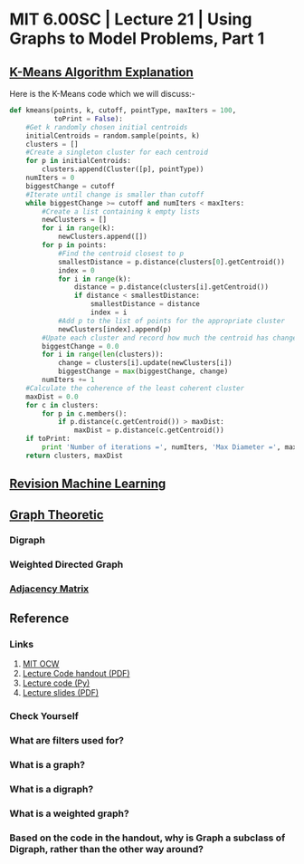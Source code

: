 # MIT 6.00SC | Lecture 21 | Using Graphs to Model Problems, Part 1 #

## [K-Means Algorithm Explanation ](https://youtu.be/UiZlaJX3IRk?list=PLB2BE3D6CA77BB8F7&t=77) ##

Here is the K-Means code which we will discuss:-

````python
def kmeans(points, k, cutoff, pointType, maxIters = 100,
           toPrint = False):
    #Get k randomly chosen initial centroids
    initialCentroids = random.sample(points, k)
    clusters = []
    #Create a singleton cluster for each centroid
    for p in initialCentroids:
        clusters.append(Cluster([p], pointType))
    numIters = 0
    biggestChange = cutoff
    #Iterate until change is smaller than cutoff
    while biggestChange >= cutoff and numIters < maxIters:
        #Create a list containing k empty lists
        newClusters = []
        for i in range(k):
            newClusters.append([])
        for p in points:
            #Find the centroid closest to p
            smallestDistance = p.distance(clusters[0].getCentroid())
            index = 0
            for i in range(k):
                distance = p.distance(clusters[i].getCentroid())
                if distance < smallestDistance:
                    smallestDistance = distance
                    index = i
            #Add p to the list of points for the appropriate cluster
            newClusters[index].append(p)
        #Upate each cluster and record how much the centroid has changed
        biggestChange = 0.0
        for i in range(len(clusters)):
            change = clusters[i].update(newClusters[i])
            biggestChange = max(biggestChange, change)
        numIters += 1
    #Calculate the coherence of the least coherent cluster
    maxDist = 0.0
    for c in clusters:
        for p in c.members():
            if p.distance(c.getCentroid()) > maxDist:
                maxDist = p.distance(c.getCentroid())
    if toPrint:
        print 'Number of iterations =', numIters, 'Max Diameter =', maxDist
    return clusters, maxDist
````

## [Revision Machine Learning ](https://youtu.be/UiZlaJX3IRk?list=PLB2BE3D6CA77BB8F7&t=1499) ##

## [Graph Theoretic ](https://youtu.be/UiZlaJX3IRk?list=PLB2BE3D6CA77BB8F7&t=1843)  ##

### Digraph ###

### Weighted Directed Graph ###

### [Adjacency Matrix](https://youtu.be/UiZlaJX3IRk?list=PLB2BE3D6CA77BB8F7&t=2729) ###


## Reference ##
### Links ###

1. [MIT OCW](http://ocw.mit.edu/courses/electrical-engineering-and-computer-science/6-00sc-introduction-to-computer-science-and-programming-spring-2011/unit-3/lecture-21-using-graphs-to-model-problems-part-1/)
2. [Lecture Code handout (PDF)](http://ocw.mit.edu/courses/electrical-engineering-and-computer-science/6-00sc-introduction-to-computer-science-and-programming-spring-2011/unit-3/lecture-21-using-graphs-to-model-problems-part-1/MIT6_00SCS11_lec21.pdf)
3. [Lecture code (Py)](http://ocw.mit.edu/courses/electrical-engineering-and-computer-science/6-00sc-introduction-to-computer-science-and-programming-spring-2011/unit-3/lecture-21-using-graphs-to-model-problems-part-1/lec21.py)
4. [Lecture slides (PDF)](http://ocw.mit.edu/courses/electrical-engineering-and-computer-science/6-00sc-introduction-to-computer-science-and-programming-spring-2011/unit-3/lecture-21-using-graphs-to-model-problems-part-1/MIT6_00SCS11_lec21_slides.pdf)



### Check Yourself ###
### What are filters used for? ###
### What is a graph? ###
### What is a digraph? ###
### What is a weighted graph? ###
### Based on the code in the handout, why is Graph a subclass of Digraph, rather than the other way around? ###

